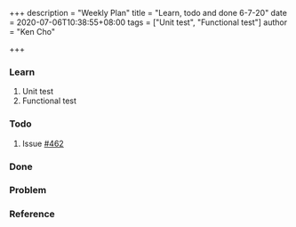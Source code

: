+++
description = "Weekly Plan"
title = "Learn, todo and done 6-7-20"
date = 2020-07-06T10:38:55+08:00
tags = ["Unit test", "Functional test"]
author = "Ken Cho"

+++

### Learn
1. Unit test
2. Functional test


### Todo
1. Issue [#462](https://github.com/gigascience/gigadb-website/issues/462)

### Done


### Problem



### Reference

